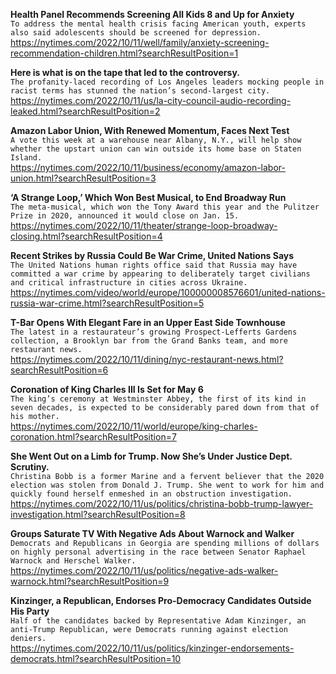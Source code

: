 **Health Panel Recommends Screening All Kids 8 and Up for Anxiety**\
`To address the mental health crisis facing American youth, experts also said adolescents should be screened for depression.`\
https://nytimes.com/2022/10/11/well/family/anxiety-screening-recommendation-children.html?searchResultPosition=1

**Here is what is on the tape that led to the controversy.**\
`The profanity-laced recording of Los Angeles leaders mocking people in racist terms has stunned the nation’s second-largest city.`\
https://nytimes.com/2022/10/11/us/la-city-council-audio-recording-leaked.html?searchResultPosition=2

**Amazon Labor Union, With Renewed Momentum, Faces Next Test**\
`A vote this week at a warehouse near Albany, N.Y., will help show whether the upstart union can win outside its home base on Staten Island.`\
https://nytimes.com/2022/10/11/business/economy/amazon-labor-union.html?searchResultPosition=3

**‘A Strange Loop,’ Which Won Best Musical, to End Broadway Run**\
`The meta-musical, which won the Tony Award this year and the Pulitzer Prize in 2020, announced it would close on Jan. 15.`\
https://nytimes.com/2022/10/11/theater/strange-loop-broadway-closing.html?searchResultPosition=4

**Recent Strikes by Russia Could Be War Crime, United Nations Says**\
`The United Nations human rights office said that Russia may have committed a war crime by appearing to deliberately target civilians and critical infrastructure in cities across Ukraine.`\
https://nytimes.com/video/world/europe/100000008576601/united-nations-russia-war-crime.html?searchResultPosition=5

**T-Bar Opens With Elegant Fare in an Upper East Side Townhouse**\
`The latest in a restaurateur’s growing Prospect-Lefferts Gardens collection, a Brooklyn bar from the Grand Banks team, and more restaurant news.`\
https://nytimes.com/2022/10/11/dining/nyc-restaurant-news.html?searchResultPosition=6

**Coronation of King Charles III Is Set for May 6**\
`The king’s ceremony at Westminster Abbey, the first of its kind in seven decades, is expected to be considerably pared down from that of his mother.`\
https://nytimes.com/2022/10/11/world/europe/king-charles-coronation.html?searchResultPosition=7

**She Went Out on a Limb for Trump. Now She’s Under Justice Dept. Scrutiny.**\
`Christina Bobb is a former Marine and a fervent believer that the 2020 election was stolen from Donald J. Trump. She went to work for him and quickly found herself enmeshed in an obstruction investigation.`\
https://nytimes.com/2022/10/11/us/politics/christina-bobb-trump-lawyer-investigation.html?searchResultPosition=8

**Groups Saturate TV With Negative Ads About Warnock and Walker**\
`Democrats and Republicans in Georgia are spending millions of dollars on highly personal advertising in the race between Senator Raphael Warnock and Herschel Walker.`\
https://nytimes.com/2022/10/11/us/politics/negative-ads-walker-warnock.html?searchResultPosition=9

**Kinzinger, a Republican, Endorses Pro-Democracy Candidates Outside His Party**\
`Half of the candidates backed by Representative Adam Kinzinger, an anti-Trump Republican, were Democrats running against election deniers.`\
https://nytimes.com/2022/10/11/us/politics/kinzinger-endorsements-democrats.html?searchResultPosition=10

